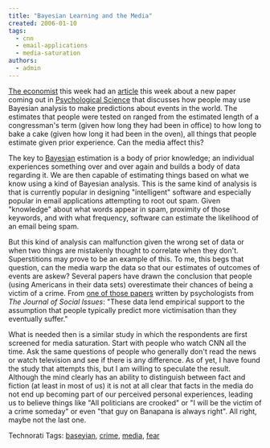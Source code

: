 ```yaml
---
title: "Bayesian Learning and the Media"
created: 2006-01-10
tags: 
  - cnn
  - email-applications
  - media-saturation
authors: 
  - admin
---
```


[The economist](http://www.economist.com) this week had an [article](http://economist.com/science/displaystory.cfm?story_id=5354696) this week about a new paper coming out in [Psychological Science](http://www.blackwellpublishing.com/journal.asp?ref=0956-7976) that discusses how people may use Bayesian analysis to make predictions about events in the world. The estimates that people were tested on ranged from the estimated length of a congressman's term (given how long they had been in office) to how long to bake a cake (given how long it had been in the oven), all things that people estimate given prior experience. Can the media affect this?

The key to [Bayesian](http://en.wikipedia.org/wiki/Bayesian_probability) estimation is a body of prior knowledge; an individual experiences something over and over again and builds a body of data regarding it. We are then capable of estimating things based on what we know using a kind of Bayesian analysis. This is the same kind of analysis is that is currently popular in designing "intelligent" software and especially popular in email applications attempting to root out spam. Given "knowledge" about what words appear in spam, proximity of those keywords, and with what frequency, software can estimate the likelihood of an email being spam.

But this kind of analysis can malfunction given the wrong set of data or when two things are mistakenly thought to correlate when they don't. Superstitions may prove to be an example of this. To me, this begs that question, can the media warp the data so that our estimates of outcomes of events are askew? Several papers have drawn the conclusion that people (using Americans in their data sets) overestimate their chances of being a victim of a crime. From [one of those papers](assets/jsi_2002.PDF) written by psychologists from _The Journal of Social Issues_: "These data lend empirical support to the assumption that people typically predict more victimisation than they eventually suffer."

What is needed then is a similar study in which the respondents are first screened for media saturation. Start with people who watch CNN all the time. Ask the same questions of people who generally don't read the news or watch television and see if there is any difference. As of yet, I have found the study that attempts this, but I am willing to speculate the result. Although the mind clearly has an ability to distinguish between fact and fiction (at least in most of us) it is not at all clear that facts in the media do not end up becoming part of our perceived personal experiences, leading us to believe things like "All politicians are crooked" or "I will be the victim of a crime someday" or even "that guy on Banapana is always right". All right, maybe not the last one.

Technorati Tags: [baseyian](http://technorati.com/tag/baseyian), [crime](http://technorati.com/tag/crime), [media](http://technorati.com/tag/media), [fear](http://technorati.com/tag/fear)
